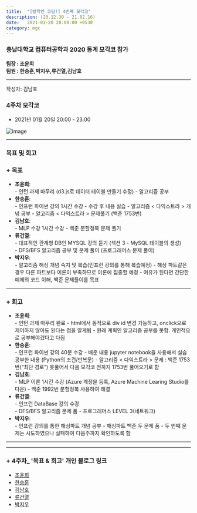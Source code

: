 ```yaml
---
title:  "[방학엔 코딩!] 4번째 모각코"
description: (20.12.30 - 21.02.16)
date:   2021-01-20 20:00:00 +0530
category: mgc
---
```

### 충남대학교 컴퓨터공학과 2020 동계 모각코 참가
**팀장 : 조윤희**  
**팀원 : 한승훈,박지우,류건열,김남호**  

---


작성자: 김남호
### 4주차 모각코
+ 2021년 01월 20일 20:00 - 23:00  

![image](https://user-images.githubusercontent.com/34561570/105179898-3e512400-5b6d-11eb-89a4-fbe2c9260acf.png)

---  

### 목표 및 회고  
### + 목표  
  - **조윤희**:   
        - 인턴 과제 마무리 (d3.js로 데이터 테이블 만들기 수정)
        - 알고리즘 공부
  - **한승훈**:   
        - 인프런 파이썬 강의 1시간 수강
        - 수강 후 내용 실습
        - 알고리즘 < 다익스트라 > 개념 공부
        - 알고리즘 < 다익스트라 > 문제풀기 (백준 1753번)
  - **김남호**:   
        - MLP 수강 1시간 수강
        - 백준 분할정복 문제 풀기  
  - **류건열**:   
        - 대표적인 관계형 DB인 MYSQL 강의 듣기 (섹션 3 - MySQL 테이블의 생성)    
        - DFS/BFS 알고리즘 공부 및 문제 풀이 (프로그래머스 문제 풀이)
  - **박지우**:   
        - 알고리즘 해싱 개념 숙지 및 복습(인프런 강의를 통해 복습예정)
        - 해싱 파트같은 경우 다른 파트보다 이론이 부족하므로 이론에 집중할 예정
        - 여유가 된다면 간단한 예제의 코드 이해, 백준 문제풀이를 목표

---  


### + 회고  
  - **조윤희**:   
        - 인턴 과제 마무리 완료
        - html에서 동적으로 div id 변경 가능하고, onclick으로 제어하지 않아도 된다는 점을 알게됨
        - 원래 계획인 알고리즘 공부를 못함. 개인적으로 공부해야겠다고 다짐
  - **한승훈**:   
        - 인프런 파이썬 강의 40분 수강
        - 배운 내용 jupyter notebook을 사용해서 실습 공부한 내용 (Python의 조건/반복문)
        - 알고리즘 < 다익스트라 > 문제 : 백준 1753번(“최단 경로”) 못풀어서 다음 모각코 전까지 1753번 풀어오기로 함
  - **김남호**:     
        - MLP 이론 1시간 수강 (Azure 계정을 등록, Azure Machine Learing Studio를 다운)
        - 백준 1992번 분할정복 사용하여 해결
  - **류건열**:   
        - 인프런 DataBase 강의 수강  
        - DFS/BFS 알고리즘 문제 품 - 프로그래머스 LEVEL 3(네트워크)
  - **박지우**:   
        - 인프런 강의를 통한 해싱파트 개념 공부
        - 해싱파트 백준 두 문제 품 - 두 번째 문제는 시도하였으나 실패하여 다음주까지 확인하도록 함

---        
---  

### + 4주차_ '목표 & 회고' 개인 블로그 링크
  - [조윤희](https://uni2237.github.io/mgc/mgc-04/)  
  - [한승훈](https://gooriiie.github.io/2020-%EB%8F%99%EA%B3%84-%EB%AA%A8%EA%B0%81%EC%BD%94-4%EC%A3%BC%EC%B0%A8-%EB%AA%A9%ED%91%9C%EC%99%80-%ED%9A%8C%EA%B3%A0/)  
  - [김남호](https://gitnamu.github.io/mogakco/2021/01/20/week30.html)
  - [류건열](https://rjsduf0503.github.io/week04)
  - [박지우](https://jwpark6.github.io/WinterWeek4/)  
